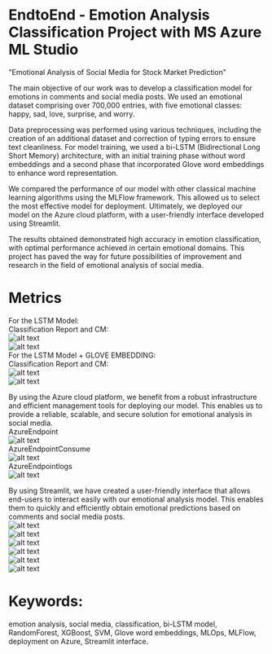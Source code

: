 # EndtoEnd - Emotion Analysis Classification Project with MS Azure ML Studio
"Emotional Analysis of Social Media for Stock Market Prediction"

The main objective of our work was to develop a classification model for emotions in comments and social media posts. We used an emotional dataset comprising over 700,000 entries, with five emotional classes: happy, sad, love, surprise, and worry.

Data preprocessing was performed using various techniques, including the creation of an additional dataset and correction of typing errors to ensure text cleanliness. For model training, we used a bi-LSTM (Bidirectional Long Short Memory) architecture, with an initial training phase without word embeddings and a second phase that incorporated Glove word embeddings to enhance word representation.

We compared the performance of our model with other classical machine learning algorithms using the MLFlow framework. This allowed us to select the most effective model for deployment. Ultimately, we deployed our model on the Azure cloud platform, with a user-friendly interface developed using Streamlit.

The results obtained demonstrated high accuracy in emotion classification, with optimal performance achieved in certain emotional domains. This project has paved the way for future possibilities of improvement and research in the field of emotional analysis of social media.

# Metrics
For the LSTM Model: <br>
Classification Report and CM: <br>
![alt text](assets/bilstm-cr.jpg?raw=true) <br>
![alt text](assets/bilstm-cm.jpg?raw=true) <br>
For the LSTM Model + GLOVE EMBEDDING: <br>
Classification Report and CM:<br>
![alt text](assets/glove-cr.jpg?raw=true)<br>
![alt text](assets/glove-cm.jpg?raw=true)<br>

By using the Azure cloud platform, we benefit from a robust infrastructure and efficient management tools for deploying our model. This enables us to provide a reliable, scalable, and secure solution for emotional analysis in social media. <br>
AzureEndpoint<br>
![alt text](assets/azureEndpoint.jpg?raw=true)<br>
AzureEndpointConsume<br>
![alt text](assets/azureEndpointConsume.jpg?raw=true)<br>
AzureEndpointlogs<br>
![alt text](assets/azureEndpointlogs.jpg?raw=true)<br>

By using Streamlit, we have created a user-friendly interface that allows end-users to interact easily with our emotional analysis model. This enables them to quickly and efficiently obtain emotional predictions based on comments and social media posts. <br>
![alt text](assets/streamlitcode2.jpg?raw=true)<br>
![alt text](assets/happy.jpg?raw=true)<br>
![alt text](assets/love.jpg?raw=true)<br>
![alt text](assets/sad2.jpg?raw=true)<br>
![alt text](assets/worry.jpg?raw=true)<br>
![alt text](assets/mixed.jpg?raw=true)<br>



# Keywords: 
emotion analysis, social media, classification, bi-LSTM model, RandomForest, XGBoost, SVM, Glove word embeddings, MLOps, MLFlow, deployment on Azure, Streamlit interface.



